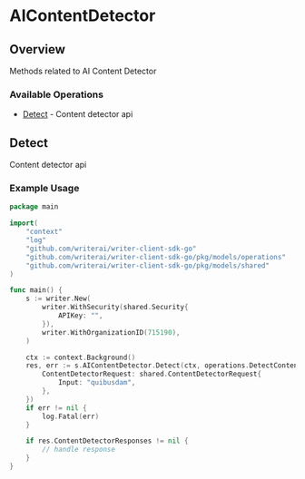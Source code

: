 # AIContentDetector

## Overview

Methods related to AI Content Detector

### Available Operations

* [Detect](#detect) - Content detector api

## Detect

Content detector api

### Example Usage

```go
package main

import(
	"context"
	"log"
	"github.com/writerai/writer-client-sdk-go"
	"github.com/writerai/writer-client-sdk-go/pkg/models/operations"
	"github.com/writerai/writer-client-sdk-go/pkg/models/shared"
)

func main() {
    s := writer.New(
        writer.WithSecurity(shared.Security{
            APIKey: "",
        }),
        writer.WithOrganizationID(715190),
    )

    ctx := context.Background()
    res, err := s.AIContentDetector.Detect(ctx, operations.DetectContentRequest{
        ContentDetectorRequest: shared.ContentDetectorRequest{
            Input: "quibusdam",
        },
    })
    if err != nil {
        log.Fatal(err)
    }

    if res.ContentDetectorResponses != nil {
        // handle response
    }
}
```
